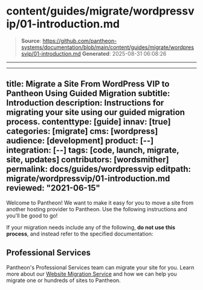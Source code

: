 # content/guides/migrate/wordpressvip/01-introduction.md

> **Source**: https://github.com/pantheon-systems/documentation/blob/main/content/guides/migrate/wordpressvip/01-introduction.md
> **Generated**: 2025-08-31 06:08:26

---

---
title: Migrate a Site From WordPress VIP to Pantheon Using Guided Migration
subtitle: Introduction
description: Instructions for migrating your site using our guided migration process.
contenttype: [guide]
innav: [true]
categories: [migrate]
cms: [wordpress]
audience: [development]
product: [--]
integration: [--]
tags: [code, launch, migrate, site, updates]
contributors: [wordsmither]
permalink: docs/guides/wordpressvip
editpath: migrate/wordpressvip/01-introduction.md
reviewed: "2021-06-15"
---

Welcome to Pantheon! We want to make it easy for you to move a site from another hosting provider to Pantheon. Use the following instructions and you'll be good to go!

<Alert title="Warning" type="danger" >

If your migration needs include any of the following, **do not use this process**, and instead refer to the specified documentation:

<Partial file="migrate/manual-when-all.md" />
<Partial file="migrate/manual-when-wordpress.md" />

</Alert>

## Professional Services

Pantheon's Professional Services team can migrate your site for you. Learn more about our [Website Migration Service](https://pantheon.io/professional-services/website-migrations?docs) and how we can help you migrate one or hundreds of sites to Pantheon.

